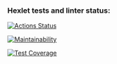### Hexlet tests and linter status:
[![Actions Status](https://github.com/temasemyonov678gh/frontend-project-lvl2/workflows/hexlet-check/badge.svg)](https://github.com/temasemyonov678gh/frontend-project-lvl2/actions)

[![Maintainability](https://api.codeclimate.com/v1/badges/5739f614c43dfc675b38/maintainability)](https://codeclimate.com/github/temasemyonov678gh/frontend-project-lvl2/maintainability)

[![Test Coverage](https://api.codeclimate.com/v1/badges/5739f614c43dfc675b38/test_coverage)](https://codeclimate.com/github/temasemyonov678gh/frontend-project-lvl2/test_coverage)
